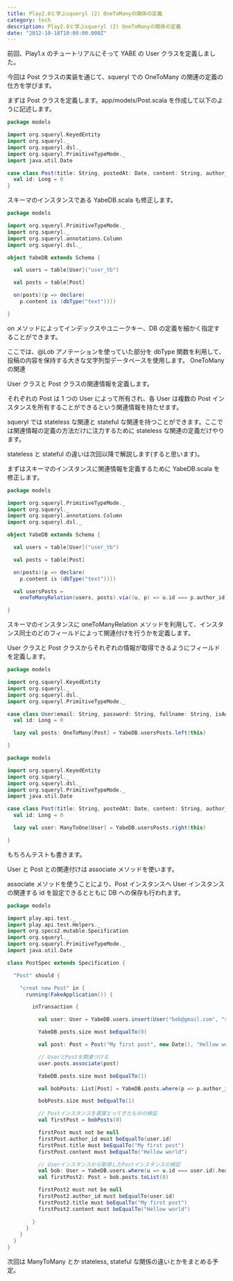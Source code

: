 ```yaml
---
title: Play2.0と学ぶsqueryl (2) OneToManyの関係の定義
category: tech
description: Play2.0と学ぶsqueryl (2) OneToManyの関係の定義
date: "2012-10-18T10:00:00.000Z"
---
```


前回、Play1.x のチュートリアルにそって YABE の User クラスを定義しました。

今回は Post クラスの実装を通じて、squeryl での OneToMany の関連の定義の仕方を学びます。

まずは Post クラスを定義します。app/models/Post.scala を作成して以下のように記述します。

```scala
package models

import org.squeryl.KeyedEntity
import org.squeryl._
import org.squeryl.dsl._
import org.squeryl.PrimitiveTypeMode._
import java.util.Date

case class Post(title: String, postedAt: Date, content: String, author_id: Long = 0) extends KeyedEntity[Long] {
  val id: Long = 0
}
```

スキーマのインスタンスである YabeDB.scala も修正します。

```scala
package models

import org.squeryl.PrimitiveTypeMode._
import org.squeryl._
import org.squeryl.annotations.Column
import org.squeryl.dsl._

object YabeDB extends Schema {

  val users = table[User]("user_tb")

  val posts = table[Post]

  on(posts)(p => declare(
    p.content is (dbType("text"))))

}
```

on メソッドによってインデックスやユニークキー、DB の定義を細かく指定することができます。

ここでは、@Lob アノテーションを使っていた部分を dbType 関数を利用して、投稿の内容を保持する大きな文字列型データベースを使用します。
OneToMany の関連

User クラスと Post クラスの関連情報を定義します。

それぞれの Post は 1 つの User によって所有され、各 User は複数の Post インスタンスを所有することができるという関連情報を持たせます。

squeryl では stateless な関連と stateful な関連を持つことができます。ここでは関連情報の定義の方法だけに注力するために stateless な関連の定義だけやります。

stateless と stateful の違いは次回以降で解説します(すると思います)。

まずはスキーマのインスタンスに関連情報を定義するために YabeDB.scala を修正します。

```scala
package models

import org.squeryl.PrimitiveTypeMode._
import org.squeryl._
import org.squeryl.annotations.Column
import org.squeryl.dsl._

object YabeDB extends Schema {

  val users = table[User]("user_tb")

  val posts = table[Post]

  on(posts)(p => declare(
    p.content is (dbType("text"))))

  val usersPosts =
    oneToManyRelation(users, posts).via((u, p) => u.id === p.author_id)

}
```

スキーマのインスタンスに oneToManyRelation メソッドを利用して、インスタンス同士のどのフィールドによって関連付けを行うかを定義します。

User クラスと Post クラスからそれぞれの情報が取得できるようにフィールドを定義します。

```scala
package models

import org.squeryl.KeyedEntity
import org.squeryl._
import org.squeryl.dsl._
import org.squeryl.PrimitiveTypeMode._

case class User(email: String, password: String, fullname: String, isAdmin: Boolean) extends KeyedEntity[Long] {
  val id: Long = 0

  lazy val posts: OneToMany[Post] = YabeDB.usersPosts.left(this)

}
```

```scala
package models

import org.squeryl.KeyedEntity
import org.squeryl._
import org.squeryl.dsl._
import org.squeryl.PrimitiveTypeMode._
import java.util.Date

case class Post(title: String, postedAt: Date, content: String, author_id: Long = 0) extends KeyedEntity[Long] {
  val id: Long = 0

  lazy val user: ManyToOne[User] = YabeDB.usersPosts.right(this)

}
```

もちろんテストも書きます。

User と Post との関連付けは associate メソッドを使います。

associate メソッドを使うことにより、Post インスタンスへ User インスタンスの関連する id を設定できるとともに DB への保存も行われます。

```scala
package models

import play.api.test._
import play.api.test.Helpers._
import org.specs2.mutable.Specification
import org.squeryl._
import org.squeryl.PrimitiveTypeMode._
import java.util.Date

class PostSpec extends Specification {

  "Post" should {

    "creat new Post" in {
      running(FakeApplication()) {

        inTransaction {

          val user: User = YabeDB.users.insert(User("bob@gmail.com", "secret", "Bob", false))

          YabeDB.posts.size must beEqualTo(0)

          val post: Post = Post("My first post", new Date(), "Hellow world")

          // UserとPostを関連づける
          user.posts.associate(post)

          YabeDB.posts.size must beEqualTo(1)

          val bobPosts: List[Post] = YabeDB.posts.where(p => p.author_id === user.id).toList

          bobPosts.size must beEqualTo(1)

          // Postインスタンスを直接とってきたものの検証
          val firstPost = bobPosts(0)

          firstPost must not be null
          firstPost.author_id must beEqualTo(user.id)
          firstPost.title must beEqualTo("My first post")
          firstPost.content must beEqualTo("Hellow world")

          // Userインスタンスから取得したPostインスタンスの検証
          val bob: User = YabeDB.users.where(u => u.id === user.id).head
          val firstPost2: Post = bob.posts.toList(0)

          firstPost2 must not be null
          firstPost2.author_id must beEqualTo(user.id)
          firstPost2.title must beEqualTo("My first post")
          firstPost2.content must beEqualTo("Hellow world")

        }
      }
    }
  }
}
```

次回は ManyToMany とか stateless, stateful な関係の違いとかをまとめる予定。
